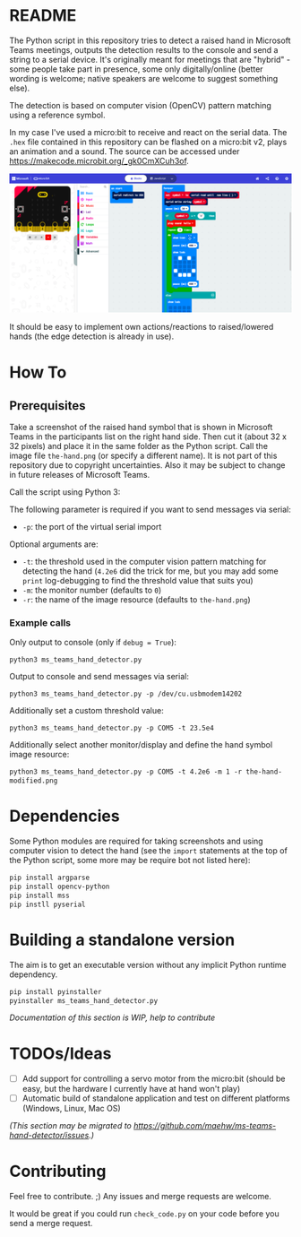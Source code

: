 # README

The Python script in this repository tries to detect a raised hand in Microsoft Teams meetings, outputs the detection results to the console and send a string to a serial device. It's originally meant for meetings that are "hybrid" - some people take part in presence, some only digitally/online (better wording is welcome; native speakers are welcome to suggest something else).

The detection is based on computer vision (OpenCV) pattern matching using a reference symbol.

In my case I've used a micro:bit to receive and react on the serial data. The `.hex` file contained in this repository can be flashed on a micro:bit v2, plays an animation and a sound. The source can be accessed under https://makecode.microbit.org/_gk0CmXCuh3of.

![Blocks shown in Microsoft MakeCode for micro:bit](microbit-ide.png)

It should be easy to implement own actions/reactions to raised/lowered hands (the edge detection is already in use).

# How To

## Prerequisites

Take a screenshot of the raised hand symbol that is shown in Microsoft Teams in the participants list on the right hand side. Then cut it (about 32 x 32 pixels) and place it in the same folder as the Python script. Call the image file `the-hand.png` (or specify a different name). It is not part of this repository due to copyright uncertainties. Also it may be subject to change in future releases of Microsoft Teams.

Call the script using Python 3:

The following parameter is required if you want to send messages via serial:

* `-p`: the port of the virtual serial import

Optional arguments are:

* `-t`: the threshold used in the computer vision pattern matching for detecting the hand (`4.2e6` did the trick for me, but you may add some `print` log-debugging to find the threshold value that suits you)
* `-m`: the monitor number (defaults to `0`)
* `-r`: the name of the image resource (defaults to `the-hand.png`)

### Example calls

Only output to console (only if `debug = True`):

```
python3 ms_teams_hand_detector.py
```

Output to console and send messages via serial:

```
python3 ms_teams_hand_detector.py -p /dev/cu.usbmodem14202
```

Additionally set a custom threshold value:

```
python3 ms_teams_hand_detector.py -p COM5 -t 23.5e4
```

Additionally select another monitor/display and define the hand symbol image resource:

```
python3 ms_teams_hand_detector.py -p COM5 -t 4.2e6 -m 1 -r the-hand-modified.png
```

# Dependencies

Some Python modules are required for taking screenshots and using computer vision to detect the hand (see the `import` statements at the top of the Python script, some more may be require bot not listed here):

```
pip install argparse
pip install opencv-python
pip install mss
pip instll pyserial
```

# Building a standalone version

The aim is to get an executable version without any implicit Python runtime dependency.

```
pip install pyinstaller
pyinstaller ms_teams_hand_detector.py
```

*Documentation of this section is WIP, help to contribute*

# TODOs/Ideas

- [ ] Add support for controlling a servo motor from the micro:bit (should be easy, but the hardware I currently have at hand won't play)
- [ ] Automatic build of standalone application and test on different platforms (Windows, Linux, Mac OS)

*(This section may be migrated to https://github.com/maehw/ms-teams-hand-detector/issues.)*

# Contributing

Feel free to contribute. ;) Any issues and merge requests are welcome.

It would be great if you could run `check_code.py` on your code before you send a merge request.
